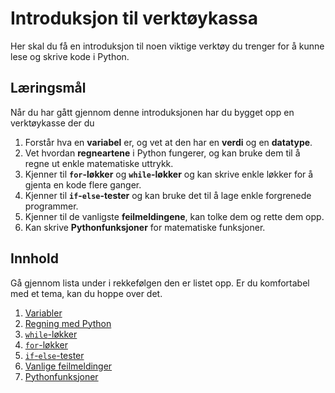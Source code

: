 # Introduksjon til verktøykassa

Her skal du få en introduksjon til noen viktige verktøy du trenger for å kunne lese og skrive kode i Python. <br>


## Læringsmål
Når du har gått gjennom denne introduksjonen har du bygget opp en verktøykasse der du

1. Forstår hva en **variabel** er, og vet at den har en **verdi** og en **datatype**.
2. Vet hvordan **regneartene** i Python fungerer, og kan bruke dem til å regne ut enkle matematiske uttrykk.
3. Kjenner til **`for`-løkker** og **`while`-løkker** og kan skrive enkle løkker for å gjenta en kode flere ganger.
4. Kjenner til **`if`-`else`-tester** og kan bruke det til å lage enkle forgrenede programmer.
5. Kjenner til de vanligste **feilmeldingene**, kan tolke dem og rette dem opp.
6. Kan skrive **Pythonfunksjoner** for matematiske funksjoner.


## Innhold
Gå gjennom lista under i rekkefølgen den er listet opp. Er du komfortabel med et tema, kan du hoppe over det. <br>

1. [Variabler](./variabler_og_regning/variabler_new.ipynb)
2. [Regning med Python](./variabler_og_regning/regning.ipynb)
3. [`while`-løkker](./iterasjon/while_loops.ipynb)
4. [`for`-løkker](./iterasjon/for_loops.ipynb)
5. [`if`-`else`-tester](./if_else/if_else.ipynb)
6. [Vanlige feilmeldinger](./errors/errors.ipynb)
7. [Pythonfunksjoner](./funksjoner/funksjoner.ipynb)